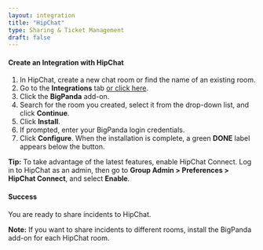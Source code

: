 ```yaml
---
layout: integration
title: "HipChat"
type: Sharing & Ticket Management
draft: false
---
```


#### Create an Integration with HipChat

1. In HipChat, create a new chat room or find the name of an existing room.
2. Go to the **Integrations** tab [or click here](https://hipchat.com/addons/).
3. Click the **BigPanda** add-on.
4. Search for the room you created, select it from the drop-down list, and click **Continue**.
5. Click **Install**.
6. If prompted, enter your BigPanda login credentials.
7. Click **Configure**. When the installation is complete, a green **DONE** label appears below the button.

**Tip:** To take advantage of the latest features, enable HipChat Connect. Log in to HipChat as an admin, then go to **Group Admin > Preferences > HipChat Connect**, and select **Enable**.

<!-- section-separator -->
#### Success
You are ready to share incidents to HipChat.

**Note:** If you want to share incidents to different rooms, install the BigPanda add-on for each HipChat room.
